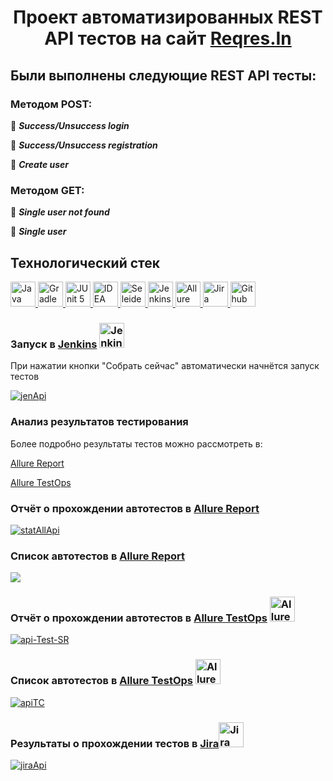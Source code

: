  # <p align= "center"> Проект автоматизированных REST API тестов на сайт [Reqres.In](https://reqres.in/) </p>
 
 ## Были выполнены следующие REST API тесты:
 
<h3> Методом POST: </h3>

 🌸 ___Success/Unsuccess login___
 
 🌸 ___Success/Unsuccess registration___
 
 🌸 ___Create user___
 
 <h3> Методом GET:  </h3>
 
 🌸 ___Single user not found___
 
 🌸 ___Single user___

 ## Технологический стек
 
 <a href="https://github.com/angry-qa/vkc-demo">
  <img src="https://starchenkov.pro/qa-guru/img/skills/Java.svg" width="40" height="40"  alt="Java"/>
  <img src="https://starchenkov.pro/qa-guru/img/skills/Gradle.svg" width="40" height="40"  alt="Gradle"/>
  <img src="https://starchenkov.pro/qa-guru/img/skills/JUnit5.svg" width="40" height="40"  alt="JUnit 5"/>
  <img src="https://starchenkov.pro/qa-guru/img/skills/Intelij_IDEA.svg" width="40" height="40"  alt="IDEA"/>
  <img src="https://starchenkov.pro/qa-guru/img/skills/Selenide.svg" width="40" height="40"  alt="Seleide"/>
  <img src="https://starchenkov.pro/qa-guru/img/skills/Jenkins.svg" width="40" height="40"  alt="Jenkins"/>
  <img src="https://starchenkov.pro/qa-guru/img/skills/Allure_EE.svg" width="40" height="40"  alt="Allure TestOps"/>
  <img src="https://starchenkov.pro/qa-guru/img/skills/Jira.svg" width="40" height="40"  alt="Jira"/>
  <img src="https://starchenkov.pro/qa-guru/img/skills/Github.svg" width="40" height="40"  alt="Github"/>
</a>

### Запуск в [Jenkins](https://jenkins.autotests.cloud/job/009-AnnaBlin-ItogApi/) <img src="https://starchenkov.pro/qa-guru/img/skills/Jenkins.svg" width="40" height="40"  alt="Jenkins"/>

При нажатии кнопки "Собрать сейчас" автоматически начнётся запуск тестов

<a href="https://ibb.co/1vbKqQw"><img src="https://i.ibb.co/GxFk2pb/jenApi.png" alt="jenApi" border="0"></a>

### Анализ результатов тестирования

Более подробно результаты тестов можно рассмотреть в:

[Allure Report](#Отчёт-о-прохождении-автотестов-в-Allure-Report)

[Allure TestOps](#Отчёт-о-прохождении-автотестов-в-Allure-TestOps)

### Отчёт о прохождении автотестов в [Allure Report](https://jenkins.autotests.cloud/job/009-AnnaBlin-ItogApi/8/allure/)

<a href="https://ibb.co/544TLTq"><img src="https://i.ibb.co/Khh6W6C/stat-All-Api.png" alt="statAllApi" border="0"></a>

### Список автотестов в [Allure Report](https://jenkins.autotests.cloud/job/009-AnnaBlin-ItogApi/8/allure/#suites/634e7802c602b0ae5dbf9d15f4efe3e0/e58335f069046e7b/)

<a href="https://ibb.co/sKsHmpv"><img src="https://i.ibb.co/WkBtxNW/api-Test-Case-Jen.png" border="0"></a>

### Отчёт о прохождении автотестов в [Allure TestOps](https://allure.autotests.cloud/launch/10224) <img src="https://starchenkov.pro/qa-guru/img/skills/Allure_EE.svg" width="40" height="40"  alt="Allure TestOps"/>

<a href="https://ibb.co/QPhJJpS"><img src="https://i.ibb.co/sy3jH02/api-Test-SR.png" alt="api-Test-SR" border="0"></a>

### Список автотестов в [Allure TestOps](https://allure.autotests.cloud/launch/10224/tree?treeId=0) <img src="https://starchenkov.pro/qa-guru/img/skills/Allure_EE.svg" width="40" height="40"  alt="Allure TestOps"/>

<a href="https://ibb.co/Ryxxmts"><img src="https://i.ibb.co/5FNNyCS/apiTC.png" alt="apiTC" border="0"></a>

### Результаты о прохождении тестов в [Jira](https://jira.autotests.cloud/browse/HOMEWORK-332)<img src="https://starchenkov.pro/qa-guru/img/skills/Jira.svg" width="40" height="40"  alt="Jira"/>

<a href="https://ibb.co/nkDqk8F"><img src="https://i.ibb.co/tCbwCP9/jiraApi.png" alt="jiraApi" border="0"></a>
